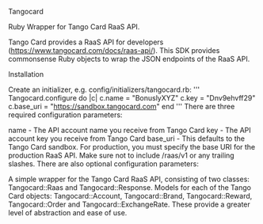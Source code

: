 Tangocard

Ruby Wrapper for Tango Card RaaS API.

Tango Card provides a RaaS API for developers (https://www.tangocard.com/docs/raas-api/). This SDK provides commonsense Ruby objects to wrap the JSON endpoints of the RaaS API.

Installation

Create an initializer, e.g. config/initializers/tangocard.rb:
'''
Tangocard.configure do |c|
  c.name = "BonuslyXYZ"
  c.key = "Dnv9ehvff29"
  c.base_uri = "https://sandbox.tangocard.com"
end
'''
There are three required configuration parameters:

name - The API account name you receive from Tango Card
key - The API account key you receive from Tango Card
base_uri - This defaults to the Tango Card sandbox. For production, you must specify the base URI for the production RaaS API. Make sure not to include /raas/v1 or any trailing slashes.
There are also optional configuration parameters:


A simple wrapper for the Tango Card RaaS API, consisting of two classes: Tangocard::Raas and Tangocard::Response.
Models for each of the Tango Card objects: Tangocard::Account, Tangocard::Brand, Tangocard::Reward, Tangocard::Order and Tangocard::ExchangeRate. These provide a greater level of abstraction and ease of use.

